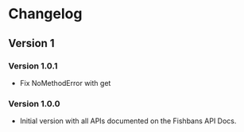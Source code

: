# Changelog
## Version 1
### Version 1.0.1
* Fix NoMethodError with get

### Version 1.0.0
* Initial version with all APIs documented on the Fishbans API Docs.
